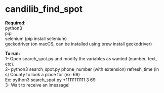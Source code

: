 # candilib_find_spot


**Required:**\
python3\
pip\
selenium (pip install selenium)\
geckodriver (on macOS, can be installed using brew install geckodriver)

**To run:**\
1- Open search_spot.py and modify the variables as wanted (number, text, etc).\
2- python3 search_spot.py phone_number (with extension) refresh_time (in s) County to look a place for (ex: 69)\
  Ex: python3 search_spot.py +11111111111 3 69\
3- Wait to receive an imessage!
